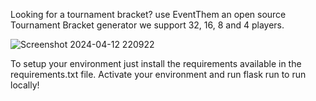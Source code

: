 Looking for a tournament bracket? use EventThem an open source Tournament Bracket generator we support 32, 16, 8 and 4 players. 

![Screenshot 2024-04-12 220922](https://github.com/dillanhoyos/EventThem/assets/55099931/7377ade5-2a5d-4446-87d2-de928c6d3e60)

To setup your environment just install the requirements available in the requirements.txt file. Activate your environment and run flask run to run locally!
